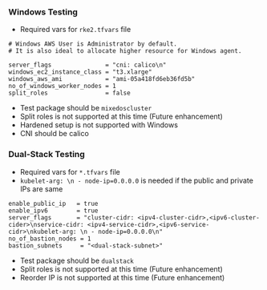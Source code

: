 ### Windows Testing

- Required vars for `rke2.tfvars` file
```
# Windows AWS User is Administrator by default.
# It is also ideal to allocate higher resource for Windows agent.

server_flags               = "cni: calico\n"
windows_ec2_instance_class = "t3.xlarge"
windows_aws_ami            = "ami-05a418fd6eb36fd5b"
no_of_windows_worker_nodes = 1
split_roles                = false
```
- Test package should be `mixedoscluster`
- Split roles is not supported at this time (Future enhancement)
- Hardened setup is not supported with Windows
- CNI should be calico


### Dual-Stack Testing

- Required vars for `*.tfvars` file
- `kubelet-arg: \n - node-ip=0.0.0.0` is needed if the public and private IPs are same

```
enable_public_ip   = true
enable_ipv6        = true
server_flags       = "cluster-cidr: <ipv4-cluster-cidr>,<ipv6-cluster-cider>\nservice-cidr: <ipv4-service-cidr>,<ipv6-service-cidr>\nkubelet-arg: \n - node-ip=0.0.0.0\n"
no_of_bastion_nodes = 1
bastion_subnets     = "<dual-stack-subnet>"

```
- Test package should be `dualstack`
- Split roles is not supported at this time (Future enhancement)
- Reorder IP is not supported at this time (Future enhancement)
